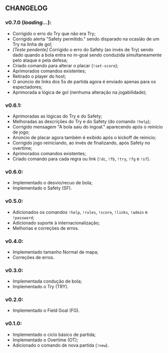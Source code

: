 ## CHANGELOG

### v0.7.0 (_loading..._):

- Corrigido o erro do Try que não era Try;
- Corrigido alerta "Safety permitido." sendo disparado na ocasião de um Try na linha de gol;
- _[Teste pendente]_ Corrigido o erro do Safety (ao invés de Try) sendo dado quando a bola entra no in-goal sendo conduzida simultaneamente pelo ataque e pela defesa;
- Criado comando para alterar o placar (`!set-score`);
- Aprimorados comandos existentes;
- Retirado o player do host;
- O anúncio de links dos 5s de partida agora é enviado apenas para os espectadores;
- Aprimorada a lógica de gol (nenhuma alteração na jogabilidade);

### v0.6.1:

- Aprimoradas as lógicas do Try e do Safety;
- Melhoradas as descrições do Try e do Safety (do comando `!help`);
- Corrigido mensagem "A bola saiu do ingoal." aparecendo após o reinício de jogo;
- Anúncio de placar agora também é exibido após o kickoff de reinício;
- Corrigido jogo reiniciando, ao invés de finalizando, após Safety no overtime;
- Aprimorados comandos existentes;
- Criado comando para cada regra ou link (`!dc`, `!fb`, `!try`, `!fg` e `!sf`).

### v0.6.0:

- Implementado o desvio/recuo de bola;
- Implementado o Safety (SF).

### v0.5.0:

- Adicionados os comandos `!help`, `!rules`, `!score`, `!links`, `!admin` e `!password`;
- Adicionado suporte à internacionalização;
- Melhorias e correções de erros.

### v0.4.0:

- Implementado tamanho Normal de mapa;
- Correções de erros.

### v0.3.0:

- Implementada condução de bola;
- Implementado o Try (TRY).

### v0.2.0:

- Implementado o Field Goal (FG).

### v0.1.0:

- Implementado o ciclo básico de partida;
- Implementado o Overtime (OT);
- Adicionado o comando de nova partida (`!new`).

